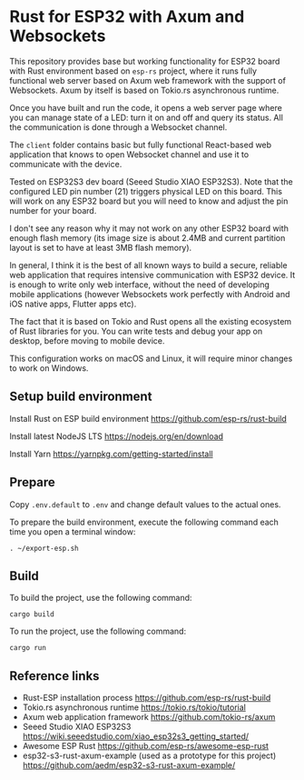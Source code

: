 # Rust for ESP32 with Axum and Websockets

This repository provides base but working functionality for ESP32 board with Rust environment
based on `esp-rs` project, where it runs fully functional web server based on Axum web framework
with the support of Websockets. Axum by itself is based on Tokio.rs asynchronous runtime. 

Once you have built and run the code, it opens a web server page where you can manage state of a LED:
turn it on and off and query its status. All the communication is done through a Websocket channel.

The `client` folder contains basic but fully functional React-based web application that knows
to open Websocket channel and use it to communicate with the device.

Tested on ESP32S3 dev board (Seeed Studio XIAO ESP32S3). Note that the configured LED pin number (21) triggers physical
LED on this board. This will work on any ESP32 board but you will need to know and adjust the pin number for your board.

I don't see any reason why it may not work on any other ESP32 board with enough flash memory
(its image size is about 2.4MB and current partition layout is set to have at least 3MB flash memory).

In general, I think it is the best of all known ways to build a secure, reliable web application that requires intensive communication
with ESP32 device. It is enough to write only web interface, without the need of developing mobile applications
(however Websockets work perfectly with Android and iOS native apps, Flutter apps etc).

The fact that it is based on Tokio and Rust opens all the existing ecosystem of Rust libraries for you.
You can write tests and debug your app on desktop, before moving to mobile device.

This configuration works on macOS and Linux, it will require minor changes to work on Windows.

## Setup build environment

Install Rust on ESP build environment
https://github.com/esp-rs/rust-build

Install latest NodeJS LTS
https://nodejs.org/en/download

Install Yarn
https://yarnpkg.com/getting-started/install

## Prepare

Copy `.env.default` to `.env` and change default values to the actual ones.

To prepare the build environment, execute the following command each time you open a terminal window:

`. ~/export-esp.sh`

## Build

To build the project, use the following command:

`cargo build`

To run the project, use the following command:

`cargo run`

## Reference links

* Rust-ESP installation process https://github.com/esp-rs/rust-build
* Tokio.rs asynchronous runtime https://tokio.rs/tokio/tutorial
* Axum web application framework https://github.com/tokio-rs/axum
* Seeed Studio XIAO ESP32S3 https://wiki.seeedstudio.com/xiao_esp32s3_getting_started/
* Awesome ESP Rust https://github.com/esp-rs/awesome-esp-rust
* esp32-s3-rust-axum-example (used as a prototype for this project) https://github.com/aedm/esp32-s3-rust-axum-example/
